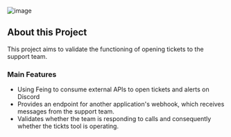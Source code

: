![image](https://github.com/user-attachments/assets/5bae4049-800a-4a1e-94d7-d927c9ba0637)

## About this Project

This project aims to validate the functioning of opening tickets to the support team.

### Main Features

* Using Feing to consume external APIs to open tickets and alerts on Discord
* Provides an endpoint for another application's webhook, which receives messages from the support team.
* Validates whether the team is responding to calls and consequently whether the tickts tool is operating.
  
